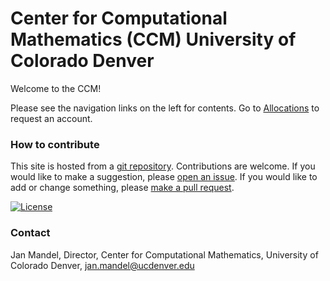# Center for Computational Mathematics (CCM) University of Colorado Denver

Welcome to the CCM!

Please see the navigation links on the left for contents. Go to [Allocations](./accounts/) to request an account.

### How to contribute

This site is hosted from a [git repository](https://github.com/ccmucdenver/ccm-docs). Contributions are welcome. If you would like to make a suggestion, please [open an issue](https://github.com/ccmucdenver/ccm-docs/issues/new/choose). If you would like to add or change something, please [make a pull request](pull_request/).

[![License](https://img.shields.io/badge/License-Apache%202.0-blue.svg)](https://opensource.org/licenses/Apache-2.0)

### Contact

Jan Mandel,
Director, Center for Computational Mathematics,
University of Colorado Denver,
jan.mandel@ucdenver.edu
